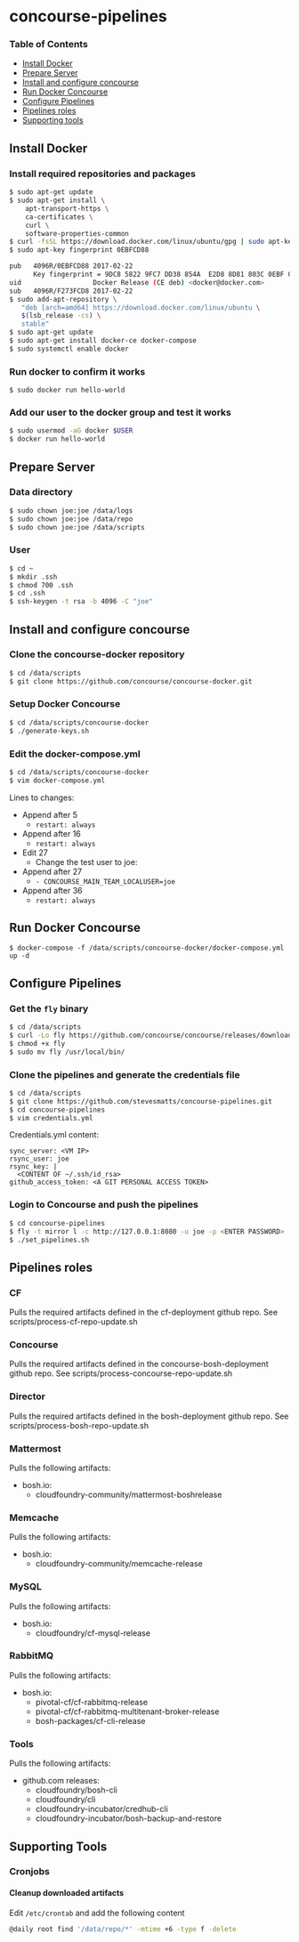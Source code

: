 # concourse-pipelines

### Table of Contents
* <a href='#install'>Install Docker</a>
* <a href='#prepare'>Prepare Server</a>
* <a href='#concourse'>Install and configure concourse</a>
* <a href='#run'>Run Docker Concourse</a>
* <a href='#configure'>Configure Pipelines</a>
* <a href='#roles'>Pipelines roles</a>
* <a href='#support'>Supporting tools</a>

## <a name='install'></a>Install Docker

###  Install required repositories and packages

```bash
$ sudo apt-get update
$ sudo apt-get install \
    apt-transport-https \
    ca-certificates \
    curl \
    software-properties-common
$ curl -fsSL https://download.docker.com/linux/ubuntu/gpg | sudo apt-key add -
$ sudo apt-key fingerprint 0EBFCD88

pub   4096R/0EBFCD88 2017-02-22
      Key fingerprint = 9DC8 5822 9FC7 DD38 854A  E2D8 8D81 803C 0EBF CD88
uid                  Docker Release (CE deb) <docker@docker.com>
sub   4096R/F273FCD8 2017-02-22
$ sudo add-apt-repository \
   "deb [arch=amd64] https://download.docker.com/linux/ubuntu \
   $(lsb_release -cs) \
   stable"
$ sudo apt-get update
$ sudo apt-get install docker-ce docker-compose
$ sudo systemctl enable docker
``` 

### Run docker to confirm it works

`$ sudo docker run hello-world`

### Add our user to the docker group and test it works

```bash
$ sudo usermod -aG docker $USER
$ docker run hello-world
```

## <a name='prepare'></a>Prepare Server

### Data directory

```bash
$ sudo chown joe:joe /data/logs
$ sudo chown joe:joe /data/repo
$ sudo chown joe:joe /data/scripts
```

### User

```bash
$ cd ~
$ mkdir .ssh
$ chmod 700 .ssh
$ cd .ssh
$ ssh-keygen -t rsa -b 4096 -C "joe"
```

## <a name='concourse'></a>Install and configure concourse

### Clone the concourse-docker repository

```bash
$ cd /data/scripts
$ git clone https://github.com/concourse/concourse-docker.git
```

### Setup Docker Concourse

```bash
$ cd /data/scripts/concourse-docker
$ ./generate-keys.sh
```

### Edit the docker-compose.yml

```bash
$ cd /data/scripts/concourse-docker
$ vim docker-compose.yml
```

Lines to changes:
- Append after 5
  - `restart: always`
- Append after 16
  - `restart: always`
- Edit 27
  - Change the test user to joe:<password from syspass>
- Append after 27
  - `- CONCOURSE_MAIN_TEAM_LOCALUSER=joe`
- Append after 36
  - `restart: always`
  
## <a name='run'></a>Run Docker Concourse

`$ docker-compose -f /data/scripts/concourse-docker/docker-compose.yml up -d`

## <a name='configure'></a>Configure Pipelines

### Get the `fly` binary

```bash
$ cd /data/scripts
$ curl -Lo fly https://github.com/concourse/concourse/releases/download/v4.1.0/fly_linux_amd64 
$ chmod +x fly 
$ sudo mv fly /usr/local/bin/
```

### Clone the pipelines and generate the credentials file

```bash
$ cd /data/scripts
$ git clone https://github.com/stevesmatts/concourse-pipelines.git
$ cd concourse-pipelines
$ vim credentials.yml
```

Credentials.yml content:

```text
sync_server: <VM IP>
rsync_user: joe
rsync_key: |
  <CONTENT OF ~/.ssh/id_rsa>
github_access_token: <A GIT PERSONAL ACCESS TOKEN>
```

### Login to Concourse and push the pipelines

```bash
$ cd concourse-pipelines
$ fly -t mirror l -c http://127.0.0.1:8080 -u joe -p <ENTER PASSWORD>
$ ./set_pipelines.sh
```

## <a name='roles'></a>Pipelines roles

### CF

Pulls the required artifacts defined in the cf-deployment github repo. See scripts/process-cf-repo-update.sh

### Concourse

Pulls the required artifacts defined in the concourse-bosh-deployment github repo. See scripts/process-concourse-repo-update.sh

### Director

Pulls the required artifacts defined in the bosh-deployment github repo. See scripts/process-bosh-repo-update.sh

### Mattermost

Pulls the following artifacts:
- bosh.io:
  - cloudfoundry-community/mattermost-boshrelease
  
### Memcache

Pulls the following artifacts:
- bosh.io:
  - cloudfoundry-community/memcache-release
  
### MySQL

Pulls the following artifacts:
- bosh.io:
  - cloudfoundry/cf-mysql-release

### RabbitMQ

Pulls the following artifacts:
- bosh.io:
  - pivotal-cf/cf-rabbitmq-release
  - pivotal-cf/cf-rabbitmq-multitenant-broker-release
  - bosh-packages/cf-cli-release

### Tools
Pulls the following artifacts:
- github.com releases:
  - cloudfoundry/bosh-cli
  - cloudfoundry/cli
  - cloudfoundry-incubator/credhub-cli
  - cloudfoundry-incubator/bosh-backup-and-restore
  
## <a name='support'></a>Supporting Tools

### Cronjobs

#### Cleanup downloaded artifacts

Edit `/etc/crontab` and add the following content

```bash
@daily root find '/data/repo/*' -mtime +6 -type f -delete
```